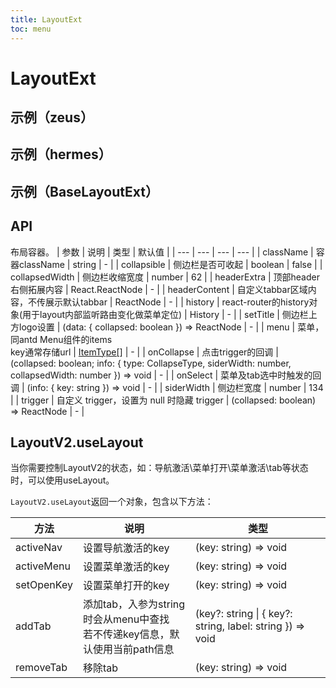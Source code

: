 ```yaml
---
title: LayoutExt
toc: menu
---
```


# LayoutExt

## 示例（zeus）
<code src="../../packages/antd-ext/examples/LayoutV2/zeus" iframe="500"></code>


## 示例（hermes）
<code src="../../packages/antd-ext/examples/LayoutV2/hermes.tsx" iframe="500"></code>

## 示例（BaseLayoutExt）
<code src="../../packages/antd-ext/examples/LayoutV2/BaseLayoutExt.tsx" iframe="500"></code>

## API

布局容器。
| 参数 | 说明 | 类型 | 默认值 |
| --- | --- | --- | --- |
| className | 容器className | string | - |
| collapsible | 侧边栏是否可收起 | boolean | false |
| collapsedWidth | 侧边栏收缩宽度 | number | 62 |
| headerExtra | 顶部header右侧拓展内容 | React.ReactNode | - |
| headerContent | 自定义tabbar区域内容，不传展示默认tabbar | ReactNode | - |
| history | react-router的history对象(用于layout内部监听路由变化做菜单定位) | History | - |
| setTitle | 侧边栏上方logo设置 | (data: { collapsed: boolean }) => ReactNode | - |
| menu | 菜单，同antd Menu组件的items<br>key通常存储url | [ItemType[]][1] | - |
| onCollapse | 点击trigger的回调 | (collapsed: boolean; info: { type: CollapseType, siderWidth: number, collapsedWidth: number }) => void | - |
| onSelect | 菜单及tab选中时触发的回调 | (info: { key: string }) => void | - |
| siderWidth | 侧边栏宽度 | number | 134 |
| trigger | 自定义 trigger，设置为 null 时隐藏 trigger | (collapsed: boolean) => ReactNode | - |

## LayoutV2.useLayout

当你需要控制LayoutV2的状态，如：导航激活\菜单打开\菜单激活\tab等状态时，可以使用useLayout。

`LayoutV2.useLayout`返回一个对象，包含以下方法：

| 方法 | 说明 | 类型 |
| --- | --- | --- |
| activeNav | 设置导航激活的key | (key: string) => void |
| activeMenu | 设置菜单激活的key | (key: string) => void |
| setOpenKey | 设置菜单打开的key | (key: string) => void |
| addTab | 添加tab，入参为string时会从menu中查找<br>若不传递key信息，默认使用当前path信息 | (key?: string \| { key?: string, label: string }) => void |
| removeTab | 移除tab | (key: string) => void |



[1]: https://ant-design.antgroup.com/components/menu-cn#itemtype
